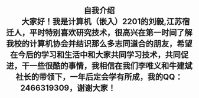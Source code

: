 <h2>
<center>自我介绍<center>
&nbsp;&nbsp;&nbsp;&nbsp;&nbsp;&nbsp;&nbsp;大家好！我是计算机（嵌入）2201的刘毅,江苏宿迁人，平时特别喜欢研究技术，很高兴在第一时间了解我校的计算机协会并结识那么多志同道合的朋友，希望在今后的学习和生活中和大家共同学习技术，共同促进，干一些很酷的事情，我相信在我们李唯义和牛建斌社长的带领下，一年后定会学有所成，我的QQ：2466319309，谢谢大家！&nbsp;&nbsp;&nbsp;&nbsp;&nbsp;&nbsp;&nbsp;&nbsp;&nbsp;&nbsp;&nbsp;&nbsp;&nbsp;&nbsp;&nbsp;&nbsp;&nbsp;&nbsp;&nbsp;&nbsp;&nbsp;&nbsp;&nbsp;&nbsp;&nbsp;&nbsp;&nbsp;&nbsp;&nbsp;&nbsp;&nbsp;&nbsp;&nbsp;&nbsp;
